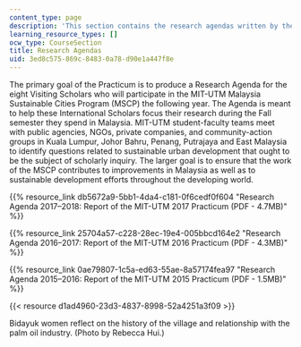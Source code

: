 ```yaml
---
content_type: page
description: 'This section contains the research agendas written by the students. '
learning_resource_types: []
ocw_type: CourseSection
title: Research Agendas
uid: 3ed8c575-869c-8483-0a78-d90e1a447f8e
---
```


The primary goal of the Practicum is to produce a Research Agenda for the eight Visiting Scholars who will participate in the MIT-UTM Malaysia Sustainable Cities Program (MSCP) the following year. The Agenda is meant to help these International Scholars focus their research during the Fall semester they spend in Malaysia. MIT-UTM student-faculty teams meet with public agencies, NGOs, private companies, and community-action groups in Kuala Lumpur, Johor Bahru, Penang, Putrajaya and East Malaysia to identify questions related to sustainable urban development that ought to be the subject of scholarly inquiry. The larger goal is to ensure that the work of the MSCP contributes to improvements in Malaysia as well as to sustainable development efforts throughout the developing world.

{{% resource_link db5672a9-5bb1-4da4-c181-0f6cedf0f604 "Research Agenda 2017–2018: Report of the MIT-UTM 2017 Practicum (PDF - 4.7MB)" %}}

{{% resource_link 25704a57-c228-28ec-19e4-005bbcd164e2 "Research Agenda 2016–2017: Report of the MIT-UTM 2016 Practicum (PDF - 4.3MB)" %}}

{{% resource_link 0ae79807-1c5a-ed63-55ae-8a57174fea97 "Research Agenda 2015–2016: Report of the MIT-UTM 2015 Practicum (PDF - 1.5MB)" %}}

{{< resource d1ad4960-23d3-4837-8998-52a4251a3f09 >}}

Bidayuk women reflect on the history of the village and relationship with the palm oil industry. (Photo by Rebecca Hui.)